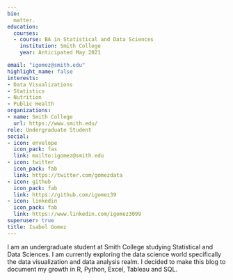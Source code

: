 ```yaml
---
bio: 
  matter.
education:
  courses:
  - course: BA in Statistical and Data Sciences
    institution: Smith College
    year: Anticipated May 2021

email: "igomez@smith.edu"
highlight_name: false
interests:
- Data Visualizations
- Statistics
- Nutrition
- Public Health 
organizations:
- name: Smith College
  url: https://www.smith.edu/
role: Undergraduate Student
social:
- icon: envelope
  icon_pack: fas
  link: mailto:igomez@smith.edu
- icon: twitter
  icon_pack: fab
  link: https://twitter.com/gomezdata
- icon: github
  icon_pack: fab
  link: https://github.com/igomez39
- icon: linkedin
  icon_pack: fab
  link: https://www.linkedin.com/igomez3099
superuser: true
title: Isabel Gomez
---
```


I am an undergraduate student at Smith College studying Statistical and Data Sciences. I am currently exploring the data science world specifically the data visualization and data analysis realm. I decided to make this blog to document my growth in R, Python, Excel, Tableau and SQL.
